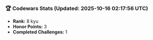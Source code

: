 ### 🏆 Codewars Stats (Updated: 2025-10-16 02:17:56 UTC)

- **Rank:** 8 kyu
- **Honor Points:** 3
- **Completed Challenges:** 1
